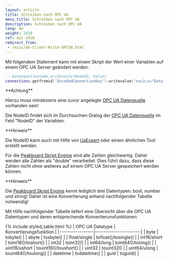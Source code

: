 ```yaml
---
layout: article
title: Schreiben nach OPC UA
menu_title: Schreiben nach OPC UA
description: Schreiben nach OPC UA
lang: de
weight: 2410
ref: dat-2410
redirect_from: 
 - /misc/de-Client-Write-OPCUA.html
---
```


Mit folgendem Statement kann mit einem Skript der Wert einer Variablen auf einem OPC UA Server geändert werden.

```lua
-- Datenquellenname.writevaule(NodeID, Value)
connections.getfromid('EncodedConnectionKey').writevalue('ns=3;s="Data_block_2"."IntegersWords"."int1"', toint16(12))
```

<div class="box-warning" markdown="1">
**Achtung**

Hierzu muss mindestens eine zuvor angelegte [OPC UA Datenquelle](/data_sources/OPCUA/de-opc-ua.html) vorhanden sein!
</div>

Die NodeID findet sich im Durchsuchen-Dialog der [OPC UA Datenquelle](/data_sources/OPCUA/de-opc-ua.html) im Feld "NodeID" der Variablen. 

<div class="box-tip" markdown="1">
**Hinweis**

Die NodeID kann auch mit Hilfe von [UaExpert](https://opcfoundation.org/products/view/uaexpert) oder einem ähnlichen Tool erstellt werden.
</div>

Für die [Peakboard Skript Engine](/scripting/de-script-engine.html) sind alle Zahlen gleichwertig. 
Daher werden alle Zahlen als "double" verarbeitet.
Dies führt dazu, dass diese Zahlen nicht ohne weiteres auf einem OPC UA Server gespeichert werden können.

<div class="box-tip" markdown="1">
**Hinweis**

Die [Peakboard Skript Engine](/scripting/de-script-engine.html) kennt lediglich drei Datentypen: bool, number und string!
Daher ist eine Konvertierung anhand nachfolgender Tabelle notwendig!
</div>

Mit Hilfe nachfolgender Tabelle liefert eine Übersicht über die OPC UA Datentypen und deren entsprechende Konvertierunsfunktionen:

{% include styled_table.html %}
| OPC UA Datatype | Konvertierungsfunktion |
|-----------------|----------------------:|
| byte            |              tobyte() |
| sbyte           |             tosbyte() |
| float/single    |  tofloat()/tosingle() |
| int16/short     |   toint16()/toshort() |
| int32           |             toint32() |
| int64/long      |    toint64()/tolong() |
| uint16/ushort   | touint16()/toushort() |
| uint32          |            touint32() |
| uint64/ulong    |  touint64()/toulong() |
| datetime        |          todatetime() |
| guid            |              toguid() |
